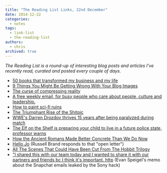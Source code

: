 ```yaml
---
title: "The Reading List Links, 22nd December"
date: 2014-12-22
categories:
  - notes
tags:
  - link-list
  - the-reading-list
authors:
  - chris
archived: true
---
```


_The Reading List is a round-up of interesting blog posts and articles I’ve recently read, curated and posted every couple of days._

- [50 books that transformed my business and my life](http://buff.ly/1GuBb1E)
- [9 Things You Might Be Getting Wrong With Your Blog Images](http://authoritylabs.com/blog/9-things-might-getting-wrong-blog-images)
- [The curse of compressing reality](http://signalvnoise.com/posts/3813-the-curse-of-compressing-reality)
- [A free weekly email, for busy people who care about people, culture and leadership.](http://softwareleadweekly.com)
- [How to paint sci-fi ruins](https://youtube.com/watch?v=9kXpRiPM28Y&feature=youtu.be)
- [The Triumphant Rise of the Shitpic](http://theawl.com/2014/12/the-triumphant-rise-of-the-shitpic)
- [WWE's Darren Drozdov thrives 15 years after being paralyzed during match](http://foxsports.com/buzzer/story/wwe-s-darren-drozdov-thrives-15-years-after-being-paralyzed-during-match-121614)
- [The Elf on the Shelf is preparing your child to live in a future police state, professor warns](http://washingtonpost.com/blogs/style-blog/wp/2014/12/16/the-elf-on-the-shelf-is-preparing-your-child-to-live-in-a-future-police-state-professor-says)
- [How the Ancient Romans Made Better Concrete Than We Do Now](http://io9.com/how-the-ancient-romans-made-better-concrete-than-we-do-1672632593)
- [Hello Jo](http://russellbrand.com/2014/12/8164) (Russell Brand responds to that "open letter")
- [All The Scenes That Could Have Been Cut From The Hobbit Trilogy](http://io9.com/all-the-scenes-that-could-have-been-cut-from-the-hobbit-1672431096)
- ["I shared this with our team today and I wanted to share it with our partners and friends bc I think it's important. http](http://t.co/eN5HpAhp42) (Evan Speigel's memo about the Snapchat emails leaked by the Sony hack)
